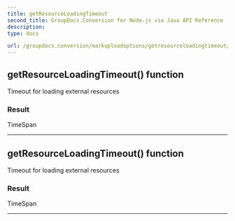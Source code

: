 ```yaml
---
title: getResourceLoadingTimeout
second_title: GroupDocs.Conversion for Node.js via Java API Reference
description: 
type: docs

url: /groupdocs.conversion/markuploadoptions/getresourceloadingtimeout/
---
```


## getResourceLoadingTimeout()  function
Timeout for loading external resources

### Result
TimeSpan


---


## getResourceLoadingTimeout()  function
Timeout for loading external resources

### Result
TimeSpan


---


